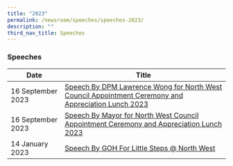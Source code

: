 ```yaml
---
title: "2023"
permalink: /newsroom/speeches/speeches-2023/
description: ""
third_nav_title: Speeches
---
```

### Speeches

| Date | Title |
| --- | --- |
| 16 September 2023 | [Speech By DPM Lawrence Wong for North West Council Appointment Ceremony and Appreciation Lunch 2023 ](/files/Speech/speech%20by%20dpm%20lawrence%20wong%20at%20north%20west%20council%20appointment%20ceremony%20and%20appreciation%20lunch%202023.pdf)
| 16 September 2023 | [Speech By Mayor for North West Council Appointment Ceremony and Appreciation Lunch 2023](/files/Speech/speech%20by%20mayor%20alex%20yam%20at%20north%20west%20council%20appointment%20ceremony%20and%20appreciation%20lunch%202023.pdf)
| 14 January 2023 | [Speech By GOH For Little Steps @ North West](/files/Speech/GOH%20Speech%20for%20Little%20Steps%20@%20North%20West.pdf)